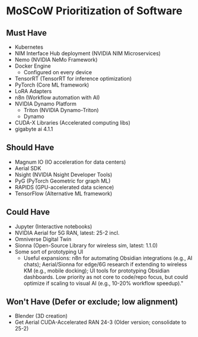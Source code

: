 # MoSCoW Prioritization of Software

## Must Have

- Kubernetes
- NIM Interface Hub deployment (NVIDIA NIM Microservices)
- Nemo (NVIDIA NeMo Framework)
- Docker Engine
  - Configured on every device
- TensorRT (TensorRT for inference optimization)
- PyTorch (Core ML framework)
- LoRA Adapters
- n8n (Workflow automation with AI)
- NVIDIA Dynamo Platform
  - Triton (NVIDIA Dynamo-Triton)
  - Dynamo
- CUDA-X Libraries (Accelerated computing libs)
- gigabyte ai 4.1.1

## Should Have

- Magnum IO (IO acceleration for data centers)
- Aerial SDK
- Nsight (NVIDIA Nsight Developer Tools)
- PyG (PyTorch Geometric for graph ML)
- RAPIDS (GPU-accelerated data science)
- TensorFlow (Alternative ML framework)

## Could Have

- Jupyter (Interactive notebooks)
- NVIDIA Aerial for 5G RAN, latest: 25-2 incl.
- Omniverse Digital Twin
- Sionna (Open-Source Library for wireless sim, latest: 1.1.0)
- Some sort of prototyping UI
  - Useful expansions: n8n for automating Obsidian integrations (e.g., AI chats); Aerial/Sionna for edge/6G research if extending to wireless KM (e.g., mobile docking); UI tools for prototyping Obsidian dashboards. Low priority as not core to code/repo focus, but could optimize if scaling to visual AI (e.g., 10-20% workflow speedup)."

## Won't Have (Defer or exclude; low alignment)

- Blender (3D creation)
- Get Aerial CUDA-Accelerated RAN 24-3 (Older version; consolidate to 25-2)

